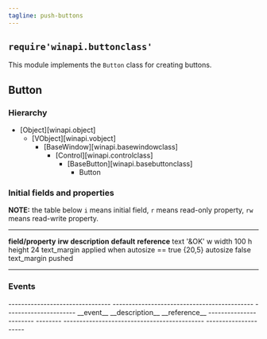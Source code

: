```yaml
---
tagline: push-buttons
---
```


## `require'winapi.buttonclass'`

This module implements the `Button` class for creating buttons.

## Button

### Hierarchy

* [Object][winapi.object]
	* [VObject][winapi.vobject]
		* [BaseWindow][winapi.basewindowclass]
			* [Control][winapi.controlclass]
				* [BaseButton][winapi.basebuttonclass]
					* Button

### Initial fields and properties

<div class=small>

__NOTE:__ the table below `i` means initial field, `r` means read-only property,
`rw` means read-write property.

----------------------- -------- ----------------------------------------- -------------- ---------------------
__field/property__		__irw__	__description__									__default__		__reference__
text																								'&OK'
w											width													100
h											height												24
text_margin								applied when autosize == true					{20,5}
autosize																							false
text_margin
pushed
----------------------- -------- ----------------------------------------- -------------- ---------------------
</div>

### Events

<div class=small>
-------------------------------- -------------------------------------------- ----------------------
__event__								__description__										__reference__
----------------------- --------	-------------------------------------------- ---------------------
</div>
